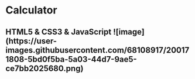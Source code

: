 # Calculator
<h2>HTML5 & CSS3 & JavaScript
![image](https://user-images.githubusercontent.com/68108917/200171808-5bd0f5ba-5a03-44d7-9ae5-ce7bb2025680.png)
